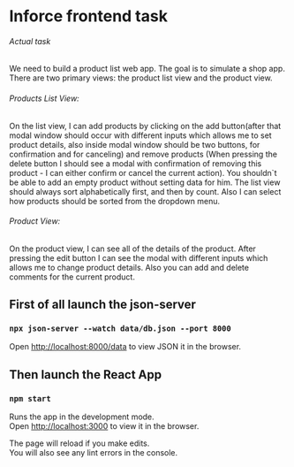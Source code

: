 # Inforce frontend task

###### Actual task

We need to build a product list web app. The goal is to simulate a shop app.
There are two primary views: the product list view and the product view.


###### Products List View:

On the list view, I can add products by clicking on the add button(after that modal window
should occur with different inputs which allows me to set product details, also inside modal
window should be two buttons, for confirmation and for canceling) and remove products
(When pressing the delete button I should see a modal with confirmation of removing this
product - I can either confirm or cancel the current action). You shouldn`t be able to add an
empty product without setting data for him.
The list view should always sort alphabetically first, and then by count. Also I can select how
products should be sorted from the dropdown menu.

###### Product View:

On the product view, I can see all of the details of the product. After pressing the edit
button I can see the modal with different inputs which allows me to change product details.
Also you can add and delete comments for the current product.



## First of all launch the json-server

### `npx json-server --watch data/db.json --port 8000`


Open [http://localhost:8000/data](http://localhost:8000/data) to view JSON it in the browser.


## Then launch the React App

### `npm start`

Runs the app in the development mode.\
Open [http://localhost:3000](http://localhost:3000) to view it in the browser.

The page will reload if you make edits.\
You will also see any lint errors in the console.